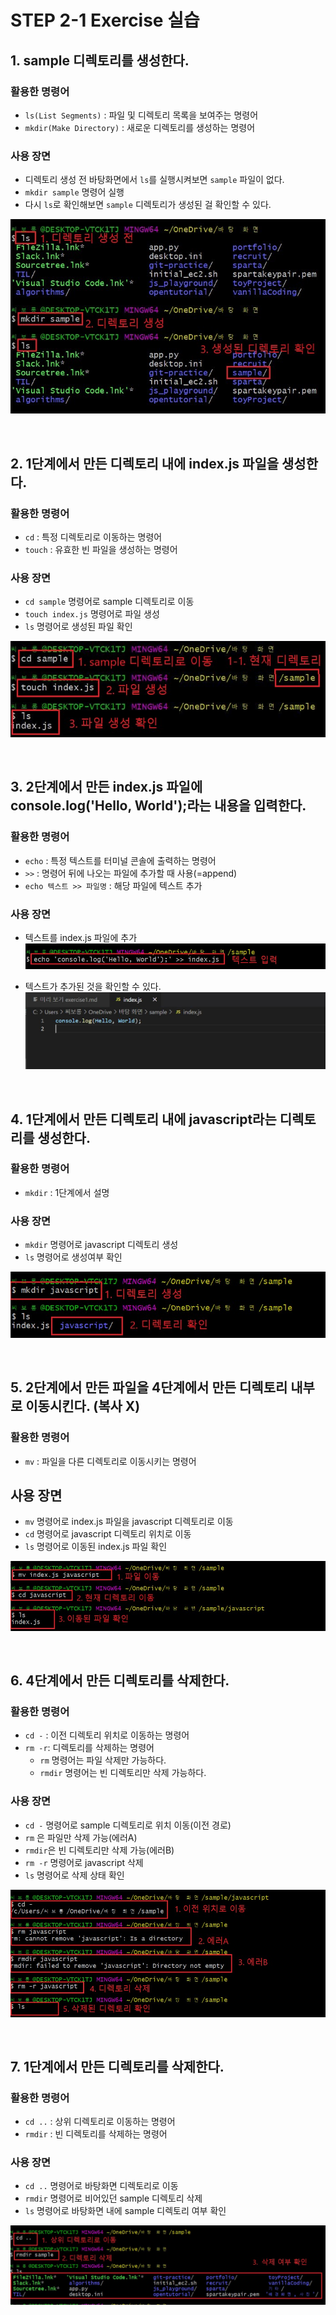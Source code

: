 # STEP 2-1 Exercise 실습

## 1. sample 디렉토리를 생성한다.
### 활용한 명령어
- `ls(List Segments)` : 파일 및 디렉토리 목록을 보여주는 명령어
- `mkdir(Make Directory)` : 새로운 디렉토리를 생성하는 명령어

### 사용 장면
- 디렉토리 생성 전 바탕화면에서 `ls`를 실행시켜보면 `sample` 파일이 없다.
- `mkdir sample` 명령어 실행
- 다시 `ls`로 확인해보면 `sample` 디렉토리가 생성된 걸 확인할 수 있다.

![](https://github.com/kimcno3/vanillaCoding/blob/main/step2/img1.JPG?raw=true)


<br>

## 2. 1단계에서 만든 디렉토리 내에 index.js 파일을 생성한다.
### 활용한 명령어
- `cd` : 특정 디렉토리로 이동하는 명령어
- `touch` : 유효한 빈 파일을 생성하는 명령어

### 사용 장면
- `cd sample` 명령어로 sample 디렉토리로 이동
- `touch index.js` 명령어로 파일 생성
-  `ls` 명령어로 생성된 파일 확인

![](https://github.com/kimcno3/vanillaCoding/blob/main/step2/img2.JPG?raw=true)


<br>

## 3. 2단계에서 만든 index.js 파일에 console.log('Hello, World');라는 내용을 입력한다.
### 활용한 명령어
- `echo` : 특정 텍스트를 터미널 콘솔에 출력하는 명령어
- `>>` : 명령어 뒤에 나오는 파일에 추가할 때 사용(=append)
- `echo 텍스트 >> 파일명` : 해당 파일에 텍스트 추가

### 사용 장면
- 텍스트를 index.js 파일에 추가
![](https://github.com/kimcno3/vanillaCoding/blob/main/step2/img3.jpg?raw=true)

- 텍스트가 추가된 것을 확인할 수 있다.
![](https://github.com/kimcno3/vanillaCoding/blob/main/step2/img3_1.JPG?raw=true)

<br>

## 4. 1단계에서 만든 디렉토리 내에 javascript라는 디렉토리를 생성한다.
### 활용한 명령어
- `mkdir` : 1단계에서 설명

### 사용 장면
- `mkdir` 명령어로 javascript 디렉토리 생성
- `ls` 명령어로 생성여부 확인

![](https://github.com/kimcno3/vanillaCoding/blob/main/step2/img4.jpg?raw=true)

<br>

## 5. 2단계에서 만든 파일을 4단계에서 만든 디렉토리 내부로 이동시킨다. (복사 X)
### 활용한 명령어
- `mv` : 파일을 다른 디렉토리로 이동시키는 명령어

## 사용 장면
- `mv` 명령어로 index.js 파일을 javascript 디렉토리로 이동
- `cd` 명령어로 javascript 디렉토리 위치로 이동
- `ls` 명령어로 이동된 index.js 파일 확인

![](https://github.com/kimcno3/vanillaCoding/blob/main/step2/img5.jpg?raw=true)

<br>

## 6. 4단계에서 만든 디렉토리를 삭제한다.
### 활용한 명령어
- `cd -` : 이전 디렉토리 위치로 이동하는 명령어
- `rm -r`: 디렉토리를 삭제하는 명령어
    - `rm` 명령어는 파일 삭제만 가능하다.
    - `rmdir` 명령어는 빈 디렉토리만 삭제 가능하다.

### 사용 장면
- `cd -` 명령어로 sample 디렉토리로 위치 이동(이전 경로)
- `rm` 은 파일만 삭제 가능(에러A)
- `rmdir`은 빈 디렉토리만 삭제 가능(에러B)
- `rm -r` 명령어로 javascript 삭제
- `ls` 명령어로 삭제 상태 확인

![](https://github.com/kimcno3/vanillaCoding/blob/main/step2/img6.jpg?raw=true)

<br>

## 7. 1단계에서 만든 디렉토리를 삭제한다.
### 활용한 명령어
- `cd ..` : 상위 디렉토리로 이동하는 명령어
- `rmdir` : 빈 디렉토리를 삭제하는 명령어

### 사용 장면
- `cd ..` 명령어로 바탕화면 디렉토리로 이동
- `rmdir` 명령어로 비어있던 sample 디렉토리 삭제
- `ls` 명령어로 바탕화면 내에 sample 디렉토리 여부 확인

![](https://github.com/kimcno3/vanillaCoding/blob/main/step2/img7.jpg?raw=true)
